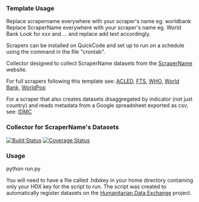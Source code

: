 ### Template Usage

Replace scrapername everywhere with your scraper's name eg. worldbank
Replace ScraperName everywhere with your scraper's name eg. World Bank
Look for xxx and ... and replace add text accordingly.

Scrapers can be installed on QuickCode and set up to run on a schedule 
using the command in the file "crontab".

Collector designed to collect ScraperName datasets from the [ScraperName](http://) website.

For full scrapers following this template see:
[ACLED](https://github.com/OCHA-DAP/hdxscraper-acled-africa),
[FTS](https://github.com/OCHA-DAP/hdxscraper-fts),
[WHO](https://github.com/OCHA-DAP/hdxscraper-who),
[World Bank](https://github.com/OCHA-DAP/hdxscraper-worldbank),
[WorldPop](https://github.com/OCHA-DAP/hdxscraper-worldpop)

For a scraper that also creates datasets disaggregated by indicator (not just country) and
reads metadata from a Google spreadsheet exported as csv, see:
[IDMC](https://github.com/OCHA-DAP/hdxscraper-idmc)

### Collector for ScraperName's Datasets
[![Build Status](https://travis-ci.org/OCHA-DAP/hdxscraper-scrapername.svg?branch=master&ts=1)](https://travis-ci.org/OCHA-DAP/hdxscraper-scrapername) [![Coverage Status](https://coveralls.io/repos/github/OCHA-DAP/hdxscraper-scrapername/badge.svg?branch=master&ts=1)](https://coveralls.io/github/OCHA-DAP/hdxscraper-scrapername?branch=master)

### Usage
python run.py

You will need to have a file called .hdxkey in your home directory containing only your HDX key for the script to run. The script was created to automatically register datasets on the [Humanitarian Data Exchange](http://data.humdata.org/) project.